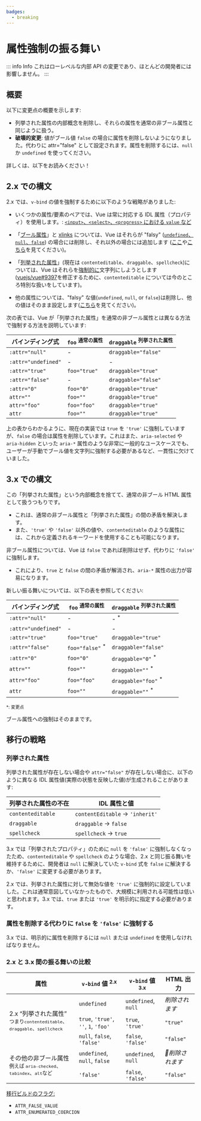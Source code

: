 ```yaml
---
badges:
  - breaking
---
```


# 属性強制の振る舞い <MigrationBadges :badges="$frontmatter.badges" />

::: info Info
これはローレベルな内部 API の変更であり、ほとんどの開発者には影響しません。
:::

## 概要

以下に変更点の概要を示します:

- 列挙された属性の内部概念を削除し、それらの属性を通常の非ブール属性と同じように扱う。
- **破壊的変更**: 値がブール値 `false` の場合に属性を削除しないようになりました。代わりに attr="false" として設定されます。属性を削除するには、`null` か `undefined` を使ってください。

詳しくは、以下をお読みください！

## 2.x での構文

2.x では、`v-bind` の値を強制するために以下のような戦略がありました:

- いくつかの属性/要素のペアでは、Vue は常に対応する IDL 属性（プロパティ）を使用します。: [`<input>`、`<select>`、`<progress>` における `value` など](https://github.com/vuejs/vue/blob/bad3c326a3f8b8e0d3bcf07917dc0adf97c32351/src/platforms/web/util/attrs.js#L11-L18)

- 「[ブール属性](https://github.com/vuejs/vue/blob/bad3c326a3f8b8e0d3bcf07917dc0adf97c32351/src/platforms/web/util/attrs.js#L33-L40)」と [xlinks](https://github.com/vuejs/vue/blob/bad3c326a3f8b8e0d3bcf07917dc0adf97c32351/src/platforms/web/util/attrs.js#L44-L46) については、Vue はそれらが "falsy" ([`undefined`、`null`、`false`](https://github.com/vuejs/vue/blob/bad3c326a3f8b8e0d3bcf07917dc0adf97c32351/src/platforms/web/util/attrs.js#L52-L54)) の場合には削除し、それ以外の場合には追加します ([ここ](https://github.com/vuejs/vue/blob/bad3c326a3f8b8e0d3bcf07917dc0adf97c32351/src/platforms/web/runtime/modules/attrs.js#L66-L77)や[こちら](https://github.com/vuejs/vue/blob/bad3c326a3f8b8e0d3bcf07917dc0adf97c32351/src/platforms/web/runtime/modules/attrs.js#L81-L85)を見てください)。

- 「[列挙された属性](https://github.com/vuejs/vue/blob/bad3c326a3f8b8e0d3bcf07917dc0adf97c32351/src/platforms/web/util/attrs.js#L20)」(現在は `contenteditable`、`draggable`、`spellcheck`)については、Vue はそれらを[強制的に](https://github.com/vuejs/vue/blob/bad3c326a3f8b8e0d3bcf07917dc0adf97c32351/src/platforms/web/util/attrs.js#L24-L31)文字列にしようとします ([vuejs/vue#9397](https://github.com/vuejs/vue/issues/9397)を修正するために、`contenteditable` については今のところ特別な扱いをしています)。

- 他の属性については、"falsy" な値(`undefined`, `null`, or `false`)は削除し、他の値はそのまま設定します([こちら](https://github.com/vuejs/vue/blob/bad3c326a3f8b8e0d3bcf07917dc0adf97c32351/src/platforms/web/runtime/modules/attrs.js#L92-L113)を見てください)。

次の表では、Vue が「列挙された属性」を通常の非ブール属性とは異なる方法で強制する方法を説明しています:

| バインディング式    | `foo` <sup>通常の属性</sup> | `draggable` <sup>列挙された属性</sup> |
| ------------------- | --------------------------- | ------------------------------------- |
| `:attr="null"`      | -                           | `draggable="false"`                   |
| `:attr="undefined"` | -                           | -                                     |
| `:attr="true"`      | `foo="true"`                | `draggable="true"`                    |
| `:attr="false"`     | -                           | `draggable="false"`                   |
| `:attr="0"`         | `foo="0"`                   | `draggable="true"`                    |
| `attr=""`           | `foo=""`                    | `draggable="true"`                    |
| `attr="foo"`        | `foo="foo"`                 | `draggable="true"`                    |
| `attr`              | `foo=""`                    | `draggable="true"`                    |

上の表からわかるように、現在の実装では `true` を `'true'` に強制していますが、`false` の場合は属性を削除しています。これはまた、`aria-selected` や `aria-hidden` といった `aria-*` 属性のような非常に一般的なユースケースでも、ユーザーが手動でブール値を文字列に強制する必要があるなど、一貫性に欠けていました。

## 3.x での構文

この「列挙された属性」という内部概念を捨てて、通常の非ブール HTML 属性として扱うつもりです。

- これは、通常の非ブール属性と「列挙された属性」の間の矛盾を解決します。
- また、`'true'` や `'false'` 以外の値や、`contenteditable` のような属性には、これから定義されるキーワードを使用することも可能になります。

非ブール属性については、Vue は `false` であれば削除はせず、代わりに `'false'` に強制します。

- これにより、`true` と `false` の間の矛盾が解消され、`aria-*` 属性の出力が容易になります。

新しい振る舞いについては、以下の表を参照してください:

| バインディング式    | `foo` <sup>通常の属性</sup> | `draggable` <sup>列挙された属性</sup> |
| ------------------- | --------------------------- | ------------------------------------- |
| `:attr="null"`      | -                           | - <sup>*</sup>                        |
| `:attr="undefined"` | -                           | -                                     |
| `:attr="true"`      | `foo="true"`                | `draggable="true"`                    |
| `:attr="false"`     | `foo="false"` <sup>*</sup>  | `draggable="false"`                   |
| `:attr="0"`         | `foo="0"`                   | `draggable="0"` <sup>*</sup>          |
| `attr=""`           | `foo=""`                    | `draggable=""` <sup>*</sup>           |
| `attr="foo"`        | `foo="foo"`                 | `draggable="foo"` <sup>*</sup>        |
| `attr`              | `foo=""`                    | `draggable=""` <sup>*</sup>           |

<small>*: 変更点</small>

ブール属性への強制はそのままです。

## 移行の戦略

### 列挙された属性

列挙された属性が存在しない場合や `attr="false"` が存在しない場合に、以下のように異なる IDL 属性値(実際の状態を反映した値)が生成されることがあります:

| 列挙された属性の不在 | IDL 属性と値                         |
| -------------------- | ------------------------------------ |
| `contenteditable`    | `contentEditable` &rarr; `'inherit'` |
| `draggable`          | `draggable` &rarr; `false`           |
| `spellcheck`         | `spellcheck` &rarr; `true`           |

3.x では「列挙されたプロパティ」のために `null` を `'false'` に強制しなくなったため、`contenteditable` や `spellcheck` のような場合、2.x と同じ振る舞いを維持するために、開発者は `null` に解決していた `v-bind` 式を `false` に解決するか、`'false'` に変更する必要があります。

2.x では、列挙された属性に対して無効な値を `'true'` に強制的に設定していました。これは通常意図していなかったもので、大規模に利用される可能性は低いと思われます。3.x では、`true` または `'true'` を明示的に指定する必要があります。

### 属性を削除する代わりに `false` を `'false'` に強制する

3.x では、明示的に属性を削除するには `null` または `undefined` を使用しなければなりません。

### 2.x と 3.x 間の振る舞いの比較

<table>
  <thead>
    <tr>
      <th>属性</th>
      <th><code>v-bind</code> 値 <sup>2.x</sup></th>
      <th><code>v-bind</code> 値 <sup>3.x</sup></th>
      <th>HTML 出力</th>
    </tr>
  </thead>
  <tbody>
    <tr>
      <td rowspan="3">2.x “列挙された属性”<br><small>つまり<code>contenteditable</code>、<code>draggable</code>、<code>spellcheck</code></small></td>
      <td><code>undefined</code></td>
      <td><code>undefined</code>, <code>null</code></td>
      <td><i>削除されます</i></td>
    </tr>
    <tr>
      <td>
        <code>true</code>, <code>'true'</code>, <code>''</code>, <code>1</code>,
        <code>'foo'</code>
      </td>
      <td><code>true</code>, <code>'true'</code></td>
      <td><code>"true"</code></td>
    </tr>
    <tr>
      <td><code>null</code>, <code>false</code>, <code>'false'</code></td>
      <td><code>false</code>, <code>'false'</code></td>
      <td><code>"false"</code></td>
    </tr>
    <tr>
      <td rowspan="2">その他の非ブール属性<br><small>例えば
      <code>aria-checked</code>、<code>tabindex</code>、<code>alt</code>など</small></td>
      <td><code>undefined</code>, <code>null</code>, <code>false</code></td>
      <td><code>undefined</code>, <code>null</code></td>
      <td><i>削除されます</i></td>
    </tr>
    <tr>
      <td><code>'false'</code></td>
      <td><code>false</code>, <code>'false'</code></td>
      <td><code>"false"</code></td>
    </tr>
  </tbody>
</table>

[移行ビルドのフラグ:](migration-build.html#compat-の設定)

- `ATTR_FALSE_VALUE`
- `ATTR_ENUMERATED_COERCION`
